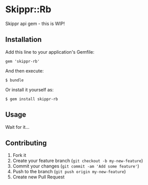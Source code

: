 # Skippr::Rb

Skippr api gem - this is WIP!

## Installation

Add this line to your application's Gemfile:

    gem 'skippr-rb'

And then execute:

    $ bundle

Or install it yourself as:

    $ gem install skippr-rb

## Usage

Wait for it...

## Contributing

1. Fork it
2. Create your feature branch (`git checkout -b my-new-feature`)
3. Commit your changes (`git commit -am 'Add some feature'`)
4. Push to the branch (`git push origin my-new-feature`)
5. Create new Pull Request
